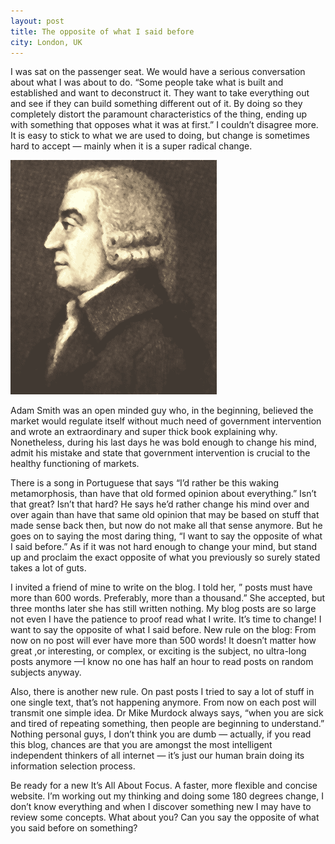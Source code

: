 ```yaml
---
layout: post
title: The opposite of what I said before
city: London, UK
---
```


I was sat on the passenger seat. We would have a serious conversation about what I was about to do. “Some people take what is built and established and want to deconstruct it. They want to take everything out and see if they can build something different out of it. By doing so they completely distort the paramount characteristics of the thing, ending up with something that opposes what it was at first.” I couldn’t disagree more. It is easy to stick to what we are used to doing, but change is sometimes hard to accept — mainly when it is a super radical change.

![Adam Smith](/images/2013-04-09-adam-smith.gif)

Adam Smith was an open minded guy who, in the beginning, believed the market would regulate itself without much need of government intervention and wrote an extraordinary and super thick book explaining why. Nonetheless, during his last days he was bold enough to change his mind, admit his mistake and state that government intervention is crucial to the healthy functioning of markets.

There is a song in Portuguese that says “I’d rather be this waking metamorphosis, than have that old formed opinion about everything.” Isn’t that great? Isn’t that hard? He says he’d rather change his mind over and over again than have that same old opinion that may be based on stuff that made sense back then, but now do not make all that sense anymore. But he goes on to saying the most daring thing, “I want to say the opposite of what I said before.” As if it was not hard enough to change your mind, but stand up and proclaim the exact opposite of what you previously so surely stated takes a lot of guts.

I invited a friend of mine to write on the blog. I told her, ” posts must have more than 600 words. Preferably, more than a thousand.” She accepted, but three months later she has still written nothing. My blog posts are so large not even I have the patience to proof read what I write. It’s time to change! I want to say the opposite of what I said before. New rule on the blog: From now on no post will ever have more than 500 words! It doesn’t matter how great ,or interesting, or complex, or exciting is the subject, no ultra-long posts anymore —I know no one has half an hour to read posts on random subjects anyway.

Also, there is another new rule. On past posts I tried to say a lot of stuff in one single text, that’s not happening anymore. From now on each post will transmit one simple idea. Dr Mike Murdock always says, “when you are sick and tired of repeating something, then people are beginning to understand.” Nothing personal guys, I don’t think you are dumb — actually, if you read this blog, chances are that you are amongst the most intelligent independent thinkers of all internet — it’s just our human brain doing its information selection process.

Be ready for a new It’s All About Focus. A faster, more flexible and concise website. I’m working out my thinking and doing some 180 degrees change, I don’t know everything and when I discover something new I may have to review some concepts. What about you? Can you say the opposite of what you said before on something?
